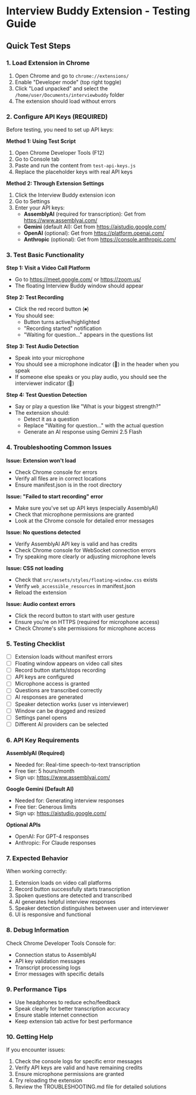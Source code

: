# Interview Buddy Extension - Testing Guide

## Quick Test Steps

### 1. Load Extension in Chrome
1. Open Chrome and go to `chrome://extensions/`
2. Enable "Developer mode" (top right toggle)
3. Click "Load unpacked" and select the `/home/user/Documents/interviewbuddy` folder
4. The extension should load without errors

### 2. Configure API Keys (REQUIRED)
Before testing, you need to set up API keys:

**Method 1: Using Test Script**
1. Open Chrome Developer Tools (F12)
2. Go to Console tab
3. Paste and run the content from `test-api-keys.js`
4. Replace the placeholder keys with real API keys

**Method 2: Through Extension Settings**
1. Click the Interview Buddy extension icon
2. Go to Settings
3. Enter your API keys:
   - **AssemblyAI** (required for transcription): Get from https://www.assemblyai.com/
   - **Gemini** (default AI): Get from https://aistudio.google.com/
   - **OpenAI** (optional): Get from https://platform.openai.com/
   - **Anthropic** (optional): Get from https://console.anthropic.com/

### 3. Test Basic Functionality

**Step 1: Visit a Video Call Platform**
- Go to https://meet.google.com/ or https://zoom.us/
- The floating Interview Buddy window should appear

**Step 2: Test Recording**
- Click the red record button (⏺)
- You should see:
  - Button turns active/highlighted
  - "Recording started" notification
  - "Waiting for question..." appears in the questions list

**Step 3: Test Audio Detection**
- Speak into your microphone
- You should see a microphone indicator (🎤) in the header when you speak
- If someone else speaks or you play audio, you should see the interviewer indicator (👥)

**Step 4: Test Question Detection**
- Say or play a question like "What is your biggest strength?"
- The extension should:
  - Detect it as a question
  - Replace "Waiting for question..." with the actual question
  - Generate an AI response using Gemini 2.5 Flash

### 4. Troubleshooting Common Issues

**Issue: Extension won't load**
- Check Chrome console for errors
- Verify all files are in correct locations
- Ensure manifest.json is in the root directory

**Issue: "Failed to start recording" error**
- Make sure you've set up API keys (especially AssemblyAI)
- Check that microphone permissions are granted
- Look at the Chrome console for detailed error messages

**Issue: No questions detected**
- Verify AssemblyAI API key is valid and has credits
- Check Chrome console for WebSocket connection errors
- Try speaking more clearly or adjusting microphone levels

**Issue: CSS not loading**
- Check that `src/assets/styles/floating-window.css` exists
- Verify `web_accessible_resources` in manifest.json
- Reload the extension

**Issue: Audio context errors**
- Click the record button to start with user gesture
- Ensure you're on HTTPS (required for microphone access)
- Check Chrome's site permissions for microphone access

### 5. Testing Checklist

- [ ] Extension loads without manifest errors
- [ ] Floating window appears on video call sites
- [ ] Record button starts/stops recording
- [ ] API keys are configured
- [ ] Microphone access is granted
- [ ] Questions are transcribed correctly
- [ ] AI responses are generated
- [ ] Speaker detection works (user vs interviewer)
- [ ] Window can be dragged and resized
- [ ] Settings panel opens
- [ ] Different AI providers can be selected

### 6. API Key Requirements

**AssemblyAI (Required)**
- Needed for: Real-time speech-to-text transcription
- Free tier: 5 hours/month
- Sign up: https://www.assemblyai.com/

**Google Gemini (Default AI)**
- Needed for: Generating interview responses
- Free tier: Generous limits
- Sign up: https://aistudio.google.com/

**Optional APIs**
- OpenAI: For GPT-4 responses
- Anthropic: For Claude responses

### 7. Expected Behavior

When working correctly:
1. Extension loads on video call platforms
2. Record button successfully starts transcription
3. Spoken questions are detected and transcribed
4. AI generates helpful interview responses
5. Speaker detection distinguishes between user and interviewer
6. UI is responsive and functional

### 8. Debug Information

Check Chrome Developer Tools Console for:
- Connection status to AssemblyAI
- API key validation messages
- Transcript processing logs
- Error messages with specific details

### 9. Performance Tips

- Use headphones to reduce echo/feedback
- Speak clearly for better transcription accuracy
- Ensure stable internet connection
- Keep extension tab active for best performance

### 10. Getting Help

If you encounter issues:
1. Check the console logs for specific error messages
2. Verify API keys are valid and have remaining credits
3. Ensure microphone permissions are granted
4. Try reloading the extension
5. Review the TROUBLESHOOTING.md file for detailed solutions

